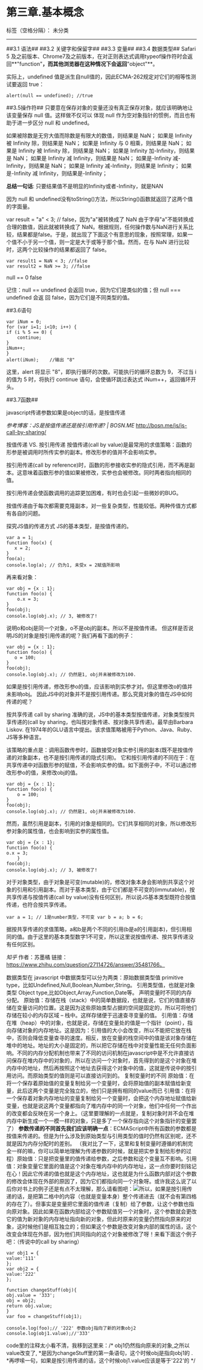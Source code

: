 ﻿# **第三章.基本概念**

标签（空格分隔）： 未分类


---
##3.1 语法##
##3.2 关键字和保留字##
##3.3 变量##
##3.4 数据类型##
Safari 5 及之前版本、Chrome7及之前版本，在对正则表达式调用typeof操作符时会返回**"function"**，而其他浏览器在这种情况下会返回**"object"**。

实际上，undefined 值是派生自null值的，因此ECMA-262规定对它们的相等性测试要返回 true： 

    alert(null == undefined); //true 
    
    
##3.5操作符##
只要意在保存对象的变量还没有真正保存对象，就应该明确地让该变量保存 null 值。这样做不仅可以
体现 null 作为空对象指针的惯例，而且也有助于进一步区分 null 和 undefined。

如果被除数是无穷大值而除数是有限大的数值，则结果是 NaN；
如果是 Infinity 被 Infinity 除，则结果是 NaN；
如果是 Infinity 与 0 相乘，则结果是 NaN；
如果是 Infinity 被 Infinity 除，则结果是 NaN；
如果是 Infinity 加-Infinity，则结果是 NaN；
如果是 Infinity 减 Infinity，则结果是 NaN；
如果是-Infinity 减-Infinity，则结果是 NaN；
如果是 Infinity 减-Infinity，则结果是 Infinity；
如果是-Infinity 减 Infinity，则结果是-Infinity；

**总结一句话**: 只要结果值不是明显的Infinity或者-Infinity，就是NAN

因为 null 和 undefined没有toString()方法，所以String()函数就返回了这两个值的字面量。

var result = "a" < 3; // false，因为"a"被转换成了 NaN
由于字母"a"不能转换成合理的数值，因此就被转换成了 NaN。根据规则，任何操作数与NaN进行关系比较，结果都是false。于是，就出现了下面这个有意思的现象，按照常理，如果一个值不小于另一个值，则一定是大于或等于那个值。然而，在与 NaN 进行比较时，这两个比较操作的结果都返回了 false。

    var result1 = NaN < 3; //false
    var result2 = NaN >= 3; //false
    

null == 0 false 

记住：null == undefined 会返回 true，因为它们是类似的值；但 null === undefined 会返
回 false，因为它们是不同类型的值。

##3.6语句

    var iNum = 0;
    for (var i=1; i<10; i++) {
    if (i % 5 == 0) {
        continue;
    }
    iNum++;
    }
    alert(iNum);	//输出 "8"
    
这里，alert 将显示 "8"，即执行循环的次数。可能执行的循环总数为 9，
不过当 i 的值为 5 时，将执行 continue 语句，会使循环跳过表达式 iNum++，返回循环开头。



##3.7函数##

javascript传递参数如果是object的话，是按值传递

*参考博客：JS是按值传递还是按引用传递? | BOSN.ME*
http://bosn.me/js/js-call-by-sharing/

按值传递 VS. 按引用传递
按值传递(call by value)是最常用的求值策略：函数的形参是被调用时所传实参的副本。修改形参的值并不会影响实参。

按引用传递(call by reference)时，函数的形参接收实参的隐式引用，而不再是副本。这意味着函数形参的值如果被修改，实参也会被修改。同时两者指向相同的值。

按引用传递会使函数调用的追踪更加困难，有时也会引起一些微妙的BUG。

按值传递由于每次都需要克隆副本，对一些复杂类型，性能较低。两种传值方式都有各自的问题。

探究JS值的传递方式
JS的基本类型，是按值传递的。

    var a = 1;
    function foo(x) {
       x = 2;
    }
    foo(a);
    console.log(a); // 仍为1, 未受x = 2赋值所影响
再来看对象：

    var obj = {x : 1};
    function foo(o) {
        o.x = 3;
    }
    foo(obj);
    console.log(obj.x); // 3, 被修改了!
说明o和obj是同一个对象，o不是obj的副本。所以不是按值传递。 但这样是否说明JS的对象是按引用传递的呢？我们再看下面的例子：

    var obj = {x : 1};
    function foo(o) {
       o = 100;
    }
    foo(obj);
    console.log(obj.x); // 仍然是1, obj并未被修改为100.
如果是按引用传递，修改形参o的值，应该影响到实参才对。但这里修改o的值并未影响obj。 因此JS中的对象并不是按引用传递。那么究竟对象的值在JS中如何传递的呢？

按共享传递 call by sharing
准确的说，JS中的基本类型按值传递，对象类型按共享传递的(call by sharing，也叫按对象传递、按对象共享传递)。最早由Barbara Liskov. 在1974年的GLU语言中提出。该求值策略被用于Python、Java、Ruby、JS等多种语言。

该策略的重点是：调用函数传参时，函数接受对象实参引用的副本(既不是按值传递的对象副本，也不是按引用传递的隐式引用)。 它和按引用传递的不同在于：在共享传递中对函数形参的赋值，不会影响实参的值。如下面例子中，不可以通过修改形参o的值，来修改obj的值。

    var obj = {x : 1};
    function foo(o) {
        o = 100;
    }
    foo(obj);
    console.log(obj.x); // 仍然是1, obj并未被修改为100.
然而，虽然引用是副本，引用的对象是相同的。它们共享相同的对象，所以修改形参对象的属性值，也会影响到实参的属性值。

    var obj = {x : 1};
    function foo(o) {
    o.x = 3;
        }
    foo(obj);
    console.log(obj.x); // 3, 被修改了!
对于对象类型，由于对象是可变(mutable)的，修改对象本身会影响到共享这个对象的引用和引用副本。而对于基本类型，由于它们都是不可变的(immutable)，按共享传递与按值传递(call by value)没有任何区别，所以说JS基本类型既符合按值传递，也符合按共享传递。

    var a = 1; // 1是number类型，不可变 var b = a; b = 6;

据按共享传递的求值策略，a和b是两个不同的引用(b是a的引用副本)，但引用相同的值。由于这里的基本类型数字1不可变，所以这里说按值传递、按共享传递没有任何区别。


*知乎*
作者：苏墨橘
链接：https://www.zhihu.com/question/27114726/answer/35481766。

  数据类型在 javascript 中数据类型可以分为两类：原始数据类型值 primitive type，比如Undefined,Null,Boolean,Number,String。
  引用类型值，也就是对象类型 Object type,比如Object,Array,Function,Date等。
  声明变量时不同的内存分配。
  原始值：存储在栈（stack）中的简单数据段，也就是说，它们的值直接存储在变量访问的位置。这是因为这些原始类型占据的空间是固定的，所以可将他们存储在较小的内存区域 – 栈中。这样存储便于迅速查寻变量的值。
  引用值：存储在堆（heap）中的对象，也就是说，存储在变量处的值是一个指针（point），指向存储对象的内存地址。这是因为：引用值的大小会改变，所以不能把它放在栈中，否则会降低变量查寻的速度。相反，放在变量的栈空间中的值是该对象存储在堆中的地址。地址的大小是固定的，所以把它存储在栈中对变量性能无任何负面影响。不同的内存分配机制也带来了不同的访问机制在javascript中是不允许直接访问保存在堆内存中的对象的，所以在访问一个对象时，首先得到的是这个对象在堆内存中的地址，然后再按照这个地址去获得这个对象中的值，这就是传说中的按引用访问。而原始类型的值则是可以直接访问到的。
  复制变量时的不同
  原始值：在将一个保存着原始值的变量复制给另一个变量时，会将原始值的副本赋值给新变量，此后这两个变量是完全独立的，他们只是拥有相同的value而已
  引用值：在将一个保存着对象内存地址的变量复制给另一个变量时，会把这个内存地址赋值给新变量，也就是说这两个变量都指向了堆内存中的同一个对象，他们中任何一个作出的改变都会反映在另一个身上。（这里要理解的一点就是，复制对象时并不会在堆内存中新生成一个一模一样的对象，只是多了一个保存指向这个对象指针的变量罢了）
  **参数传递的不同首先我们应该明确一点**：ECMAScript中所有函数的参数都是按值来传递的。但是为什么涉及到原始类型与引用类型的值时仍然有区别呢，还不就是因为内存分配时的差别。 （我对比了一下，这里和复制变量时遵循的机制完全一样的嘛，你可以简单地理解为传递参数的时候，就是把实参复制给形参的过程）原始值：只是把变量里的值传递给参数，之后参数和这个变量互不影响。引用值：对象变量它里面的值是这个对象在堆内存中的内存地址，这一点你要时刻铭记在心！因此它传递的值也就是这个内存地址，这也就是为什么函数内部对这个参数的修改会体现在外部的原因了，因为它们都指向同一个对象呀。或许我这么说了以后你对书上的例子还是有点不太理解，那么请看图吧：<img src="https://pic2.zhimg.com/50/33472bcc2789b7d071f119169b7d6e20_hd.jpg" class="content_image">所以，如果是按引用传递的话，是把第二格中的内容（也就是变量本身）整个传递进去（就不会有第四格的存在了）。但事实是变量把它里面的值传递（复制）给了参数，让这个参数也指向原对象。因此如果在函数内部给这个参数赋值另一个对象时，这个参数就会更改它的值为新对象的内存地址指向新的对象，但此时原来的变量仍然指向原来的对象，这时候他们是相互独立的；但如果这个参数是改变对象内部的属性的话，这个改变会体现在外部，因为他们共同指向的这个对象被修改了呀！来看下面这个例子吧：（传说中的call by sharing）
    
    var obj1 = {
    value:'111'
    };
    var obj2 = {
    value:'222'
    };
 
    function changeStuff(obj){
    obj.value = '333';
    obj = obj2;
    return obj.value;
    }
    var foo = changeStuff(obj1);
 
    console.log(foo);// '222' 参数obj指向了新的对象obj2
    console.log(obj1.value);//'333'
code里的注释太小看不清，我移到这里来：/* obj1仍然指向原来的对象,之所以value改变了,
 *是因为changeStuff里的第一条语句，这个时候obj是指向obj1的 .
 *再啰嗦一句，如果是按引用传递的话，这个时候obj1.value应该是等于'222'的
*/
